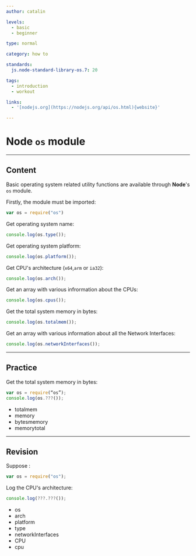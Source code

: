 ```yaml
---
author: catalin

levels:
  - basic
  - beginner

type: normal

category: how to

standards:
  js.node-standard-library-os.7: 20

tags:
  - introduction
  - workout

links:
  - '[nodejs.org](https://nodejs.org/api/os.html){website}'

---
```

# **Node** `os` module

---
## Content

Basic operating system related utility functions are available through **Node**'s `os` module.

Firstly, the module must be imported:
```javascript
var os = require("os")
```

Get operating system name:
```javascript
console.log(os.type());
```

Get operating system platform:
```javascript
console.log(os.platform());
```
Get CPU's architecture (`x64`,`arm` or `ia32`):
```javascript
console.log(os.arch());
```
Get an array with various infrormation about the CPUs:
```javascript
console.log(os.cpus());
```
Get the total system memory in bytes:
```javascript
console.log(os.totalmem());
```
Get an array with various information about all the Network Interfaces:
```javascript
console.log(os.networkInterfaces());
```

---
## Practice

Get the total system memory in bytes:

```javascript
var os = require(“os”);
console.log(os.???());
```

* totalmem
* memory
* bytesmemory
* memorytotal

---
## Revision

Suppose :
```javascript
var os = require("os");
```

Log the CPU's architecture:
```javascript
console.log(???.???());
```

* os
* arch
* platform
* type
* networkInterfaces
* CPU
* cpu
